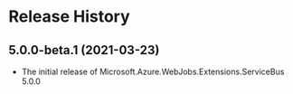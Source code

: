 # Release History

## 5.0.0-beta.1 (2021-03-23)

- The initial release of Microsoft.Azure.WebJobs.Extensions.ServiceBus 5.0.0
